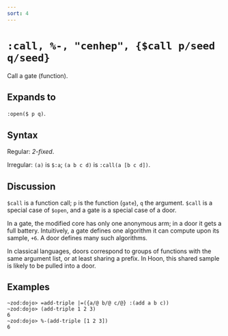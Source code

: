 ```yaml
---
sort: 4
---
```


# `:call, %-, "cenhep", {$call p/seed q/seed}`

Call a gate (function).

## Expands to

`:open($ p q)`.

## Syntax

Regular: *2-fixed*.

Irregular: `(a)` is `$:a`; `(a b c d)` is `:call(a [b c d])`.

## Discussion

`$call` is a function call; `p` is the function (`gate`), `q` the
argument.  `$call` is a special case of `$open`, and a gate is a
special case of a door.

In a gate, the modified core has only one anonymous arm; in a
door it gets a full battery.  Intuitively, a gate defines one
algorithm it can compute upon its sample, `+6`. A door defines
many such algorithms.

In classical languages, doors correspond to groups of functions 
with the same argument list, or at least sharing a prefix.  In
Hoon, this shared sample is likely to be pulled into a door.

## Examples

```
~zod:dojo> =add-triple |=({a/@ b/@ c/@} :(add a b c))
~zod:dojo> (add-triple 1 2 3)
6
~zod:dojo> %-(add-triple [1 2 3])
6
```

